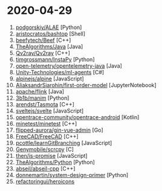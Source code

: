 # 2020-04-29

1. [podgorskiy/ALAE](https://github.com/podgorskiy/ALAE "[CVPR2020] Adversarial Latent Autoencoders") [Python]
2. [aristocratos/bashtop](https://github.com/aristocratos/bashtop "Linux resource monitor") [Shell]
3. [beefytech/Beef](https://github.com/beefytech/Beef "Beef Programming Language") [C++]
4. [TheAlgorithms/Java](https://github.com/TheAlgorithms/Java "All Algorithms implemented in Java") [Java]
5. [Qv2ray/Qv2ray](https://github.com/Qv2ray/Qv2ray "🌟 支持 V2Ray/Trojan/SSR 的 Linux/Windows/macOS 跨平台 GUI 🔨 C++17/Qt5 ，支持订阅，自定义路由编辑，插件式设计 🌟") [C++]
6. [timgrossmann/InstaPy](https://github.com/timgrossmann/InstaPy "📷 Instagram Bot - Tool for automated Instagram interactions") [Python]
7. [open-telemetry/opentelemetry-java](https://github.com/open-telemetry/opentelemetry-java "OpenTelemetry Java SDK") [Java]
8. [Unity-Technologies/ml-agents](https://github.com/Unity-Technologies/ml-agents "Unity Machine Learning Agents Toolkit") [C#]
9. [alpinejs/alpine](https://github.com/alpinejs/alpine "A rugged, minimal framework for composing JavaScript behavior in your markup.") [JavaScript]
10. [AliaksandrSiarohin/first-order-model](https://github.com/AliaksandrSiarohin/first-order-model "This repository contains the source code for the paper First Order Motion Model for Image Animation") [JupyterNotebook]
11. [apache/flink](https://github.com/apache/flink "Apache Flink") [Java]
12. [3b1b/manim](https://github.com/3b1b/manim "Animation engine for explanatory math videos") [Python]
13. [arendst/Tasmota](https://github.com/arendst/Tasmota "Alternative firmware for ESP8266 with easy configuration using webUI, OTA updates, automation using timers or rules, expandability and entirely local control over MQTT, HTTP, Serial or KNX. Full documentation at") [C++]
14. [sveltejs/svelte](https://github.com/sveltejs/svelte "Cybernetically enhanced web apps") [JavaScript]
15. [opentrace-community/opentrace-android](https://github.com/opentrace-community/opentrace-android "OpenTrace Android app. Reference implementation of the BlueTrace protocol.") [Kotlin]
16. [minetest/minetest](https://github.com/minetest/minetest "Minetest, an open source infinite-world block sandbox game engine with support for survival and crafting. Also see https://github.com/minetest/minetest_game") [C++]
17. [flipped-aurora/gin-vue-admin](https://github.com/flipped-aurora/gin-vue-admin "基于gin+vue搭建的后台管理系统框架，集成jwt鉴权，权限管理，动态路由，分页封装，多点登录拦截，资源权限，上传下载，代码生成器，表单生成器等基础功能，更多功能正在开发中，欢迎issue和pr~") [Go]
18. [FreeCAD/FreeCAD](https://github.com/FreeCAD/FreeCAD "This is the official source code of FreeCAD, a free and opensource multiplatform 3D parametric modeler. Issues are managed on our own bug tracker at https://www.freecadweb.org/tracker") [C++]
19. [pcottle/learnGitBranching](https://github.com/pcottle/learnGitBranching "An interactive git visualization to challenge and educate!") [JavaScript]
20. [Genymobile/scrcpy](https://github.com/Genymobile/scrcpy "Display and control your Android device") [C]
21. [then/is-promise](https://github.com/then/is-promise "Test whether an object looks like a promises-a+ promise") [JavaScript]
22. [TheAlgorithms/Python](https://github.com/TheAlgorithms/Python "All Algorithms implemented in Python") [Python]
23. [abseil/abseil-cpp](https://github.com/abseil/abseil-cpp "Abseil Common Libraries (C++)") [C++]
24. [donnemartin/system-design-primer](https://github.com/donnemartin/system-design-primer "Learn how to design large-scale systems. Prep for the system design interview. Includes Anki flashcards.") [Python]
25. [refactoringui/heroicons](https://github.com/refactoringui/heroicons "A set of free MIT-licensed high-quality SVG icons for UI development.") 
